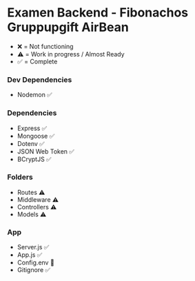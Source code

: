 # Examen Backend - Fibonachos Gruppupgift AirBean

- ❌ = Not functioning
- ⚠️ = Work in progress / Almost Ready
- ✅ = Complete

### Dev Dependencies

- Nodemon ✅

### Dependencies

- Express ✅
- Mongoose ✅
- Dotenv ✅
- JSON Web Token ✅
- BCryptJS ✅

### Folders

- Routes ⚠️
- Middleware ⚠️
- Controllers ⚠️
- Models ⚠️

### App

- Server.js ✅
- App.js ✅
- Config.env 🤫
- Gitignore ✅
